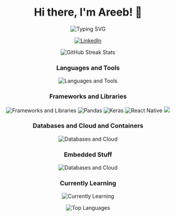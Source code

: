 <div align="center">
  <h1>Hi there, I'm Areeb! 👋</h1>
</div>
<p align="center">
    <img src="https://readme-typing-svg.demolab.com?font=Fira+Code&pause=1000&random=false&width=435&lines=Software+Developer;Student+Researcher+in+NLP;AI+and+Machine+Learning+Developer;Full+Stack+and+Mobile+Developer" alt="Typing SVG" />
</p>

<p align="center">
  <!-- <a href="https://www.example.com/your-resume">
    <img src="https://img.shields.io/badge/Resume-%23FF6347?style=for-the-badge" alt="Resume" />
  </a> -->
  <a href="https://www.linkedin.com/in/areeb-islam/">
    <img src="https://img.shields.io/badge/LinkedIn-%230077B5?style=for-the-badge&logo=linkedin" alt="LinkedIn" />
  </a>
</p>

<div align="center">
  <img src="https://github-readme-streak-stats.herokuapp.com?user=are021&theme=tokyonight_duo&hide_border=true" alt="GitHub Streak Stats" />
</div>

<h3 align="center">Languages and Tools</h3>
<p align="center">
  <img src="https://skillicons.dev/icons?i=python,cpp,c,java,swift,php,html,css,ts,js,mysql,dart,linux" alt="Languages and Tools" />
</p>

<h3 align="center">Frameworks and Libraries</h3>
<p align="center">
  <img src="https://skillicons.dev/icons?i=react,nextjs,spring,express,pytorch,tensorflow,django,flask,tailwindcss,nodejs,flutter,sklearn,fastapi,androidstudio,vite" alt="Frameworks and Libraries" />
    <img src="https://img.shields.io/badge/pandas-%23150458.svg?style=for-the-badge&logo=pandas&logoColor=white" alt="Pandas" /> 
    <img src="https://img.shields.io/badge/Keras-%23D00000.svg?style=for-the-badge&logo=Keras&logoColor=white" alt="Keras" /> 
    <img src="https://img.shields.io/badge/react_native-%2320232a.svg?style=for-the-badge&logo=react&logoColor=%2361DAFB" alt="React Native" />
    <img src="https://img.shields.io/badge/numpy-%23013243.svg?style=for-the-badge&logo=numpy&logoColor=white">
</p>

<h3 align="center">Databases and Cloud and Containers</h3>
<p align="center">
  <img src="https://skillicons.dev/icons?i=postgres,mongodb,gcp,azure,graphql,supabase,cloudflare,docker" alt="Databases and Cloud" />
</p>

<h3 align="center">Embedded Stuff</h3>
<p align="center">
  <img src="https://skillicons.dev/icons?i=arduino,raspberrypi,docker" alt="Databases and Cloud" />
</p>

<h3 align="center">Currently Learning</h3>
<p align="center">
  <img src="https://skillicons.dev/icons?i=pytorch,tensorflow,swift,angular,redis" alt="Currently Learning" />
</p>

<p align="center">
  <img src="https://github-readme-stats.vercel.app/api/top-langs?"are021"&show_icons=true&locale=en&layout=compact&theme=tokyonight" alt="Top Languages" />
</p>
